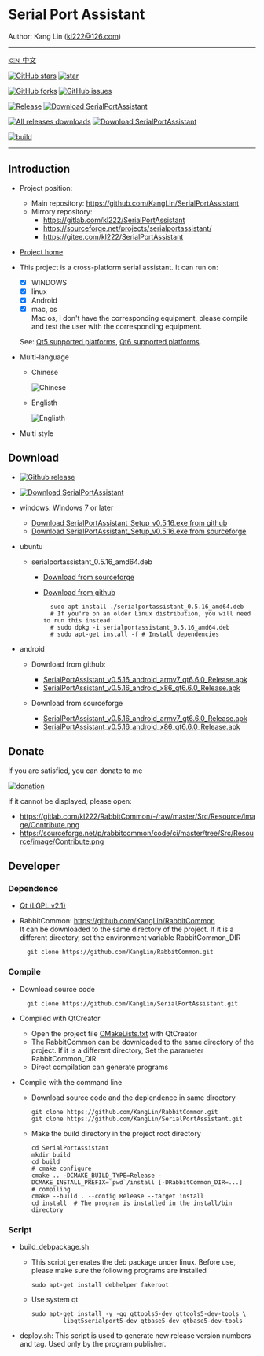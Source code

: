 # Serial Port Assistant

Author: Kang Lin (kl222@126.com)

--------------------------------

[:cn: 中文](README_zh_CN.md)

[![GitHub stars](https://img.shields.io/github/stars/KangLin/SerialPortAssistant?label=Github%20stars)](https://star-history.com/#KangLin/SerialPortAssistant&Date)
[![star](https://gitee.com/kl222/SerialPortAssistant/badge/star.svg?theme=dark)](https://gitee.com/kl222/SerialPortAssistant/stargazers)

[![GitHub forks](https://img.shields.io/github/forks/KangLin/SerialPortAssistant)](https://github.com/KangLin/SerialPortAssistant/forks)
[![GitHub issues](https://img.shields.io/github/issues/KangLin/SerialPortAssistant)](https://github.com/KangLin/SerialPortAssistant/issues)

[![Release](https://img.shields.io/github/release/KangLin/SerialPortAssistant?label=Github%20release)](https://github.com/KangLin/SerialPortAssistant/releases/latest)
[![Download SerialPortAssistant](https://a.fsdn.com/con/app/sf-download-button)](https://sourceforge.net/projects/serialportassistant/files/latest/download)

[![All releases downloads](https://img.shields.io/github/downloads/KangLin/SerialPortAssistant/total?label=Github%20downloads)](https://github.com/KangLin/SerialPortAssistant/releases)
[![Download SerialPortAssistant](https://img.shields.io/sourceforge/dt/serialportassistant.svg?label=Sourceforge%20downloads)](https://sourceforge.net/projects/serialportassistant/files/latest/download)

[![build](https://github.com/KangLin/SerialPortAssistant/actions/workflows/build.yml/badge.svg)](https://github.com/KangLin/SerialPortAssistant/actions/workflows/build.yml)

--------------------------------

## Introduction
- Project position:
  + Main repository: https://github.com/KangLin/SerialPortAssistant
  + Mirrory repository:
    - https://gitlab.com/kl222/SerialPortAssistant
    - https://sourceforge.net/projects/serialportassistant/
    - https://gitee.com/kl222/SerialPortAssistant
- [Project home](http://kanglin.github.io/SerialPortAssistant)
- This project is a cross-platform serial assistant.
  It can run on:
  + [x] WINDOWS
  + [x] linux
  + [x] Android
  + [x] mac, os  
    Mac os, I don't have the corresponding equipment,
    please compile and test the user with the corresponding equipment.
    
  See: [Qt5 supported platforms](https://doc.qt.io/qt-5/supported-platforms.html), [Qt6 supported platforms](https://doc.qt.io/qt-6/supported-platforms.html).
- Multi-language
  + Chinese
  
    ![Chinese](Docs/ui-zh.jpg)

  + Englisth

    ![Englisth](Docs/ui-en.jpg)

- Multi style

## Download
- [![Github release](https://img.shields.io/github/release/KangLin/SerialPortAssistant?label=Github%20release)](https://github.com/KangLin/SerialPortAssistant/releases/latest)
- [![Download SerialPortAssistant](https://a.fsdn.com/con/app/sf-download-button)](https://sourceforge.net/projects/serialportassistant/files/latest/download) 

- windows: Windows 7 or later
  + [Download SerialPortAssistant_Setup_v0.5.16.exe from github](https://github.com/KangLin/SerialPortAssistant/releases/download/v0.5.16/SerialPortAssistant_Setup_v0.5.16.exe)
  + [Download SerialPortAssistant_Setup_v0.5.16.exe from sourceforge](https://sourceforge.net/projects/serialportassistant/files/v0.5.16/SerialPortAssistant_Setup_v0.5.16.exe/download)

- ubuntu
  + serialportassistant_0.5.16_amd64.deb
    - [Download from sourceforge](https://sourceforge.net/projects/serialportassistant/files/v0.5.16/serialportassistant_0.5.16_amd64.deb/download)
    - [Download from github](https://github.com/KangLin/SerialPortAssistant/releases/download/v0.5.16/serialportassistant_0.5.16_amd64.deb)

            sudo apt install ./serialportassistant_0.5.16_amd64.deb
            # If you're on an older Linux distribution, you will need to run this instead:         
            # sudo dpkg -i serialportassistant_0.5.16_amd64.deb
            # sudo apt-get install -f # Install dependencies

- android
  + Download from github:
    - [SerialPortAssistant_v0.5.16_android_armv7_qt6.6.0_Release.apk](https://github.com/KangLin/SerialPortAssistant/releases/download/v0.5.16/SerialPortAssistant_v0.5.16_android_armv7_qt6.6.0_Release.apk)
    - [SerialPortAssistant_v0.5.16_android_x86_qt6.6.0_Release.apk](https://github.com/KangLin/SerialPortAssistant/releases/download/v0.5.16/SerialPortAssistant_v0.5.16_android_x86_qt6.6.0_Release.apk)

  + Download from sourceforge
    - [SerialPortAssistant_v0.5.16_android_armv7_qt6.6.0_Release.apk](https://sourceforge.net/projects/serialportassistant/files/v0.5.16/SerialPortAssistant_v0.5.16_android_armv7_qt6.6.0_Release.apk/download)
    - [SerialPortAssistant_v0.5.16_android_x86_qt6.6.0_Release.apk](https://sourceforge.net/projects/serialportassistant/files/v0.5.16/SerialPortAssistant_v0.5.16_android_x86_qt6.6.0_Release.apk/download)

## Donate  
If you are satisfied, you can donate to me


[![donation](https://github.com/KangLin/RabbitCommon/raw/master/Src/Resource/image/Contribute.png "donation")](https://github.com/KangLin/RabbitCommon/raw/master/Src/Resource/image/Contribute.png "donation") 

If it cannot be displayed, please open:
- https://gitlab.com/kl222/RabbitCommon/-/raw/master/Src/Resource/image/Contribute.png
- https://sourceforge.net/p/rabbitcommon/code/ci/master/tree/Src/Resource/image/Contribute.png

## Developer  
### Dependence  

+ [Qt (LGPL v2.1)](http://qt.io/)
+ RabbitCommon: https://github.com/KangLin/RabbitCommon  
  It can be downloaded to the same directory of the project.
  If it is a different directory, set the environment variable RabbitCommon_DIR 

        git clone https://github.com/KangLin/RabbitCommon.git

### Compile  
  
- Download source code

        git clone https://github.com/KangLin/SerialPortAssistant.git

- Compiled with QtCreator
  + Open the project file [CMakeLists.txt](CMakeLists.txt) with QtCreator
  + The RabbitCommon can be downloaded to the same directory of the project.
    If it is a different directory, Set the parameter RabbitCommon_DIR
  + Direct compilation can generate programs
- Compile with the command line
  + Download source code and the deplendence in same directory
  
        git clone https://github.com/KangLin/RabbitCommon.git
        git clone https://github.com/KangLin/SerialPortAssistant.git

  + Make the build directory in the project root directory

        cd SerialPortAssistant
        mkdir build
        cd build
        # cmake configure
        cmake .. -DCMAKE_BUILD_TYPE=Release -DCMAKE_INSTALL_PREFIX=`pwd`/install [-DRabbitCommon_DIR=...]
        # compiling
        cmake --build . --config Release --target install
        cd install  # The program is installed in the install/bin directory

### Script

- build_debpackage.sh
  + This script generates the deb package under linux.
    Before use, please make sure the following programs are installed
  
        sudo apt-get install debhelper fakeroot 
    
  + Use system qt

        sudo apt-get install -y -qq qttools5-dev qttools5-dev-tools \
                 libqt5serialport5-dev qtbase5-dev qtbase5-dev-tools

- deploy.sh: This script is used to generate new release version numbers and tag.
  Used only by the program publisher.
